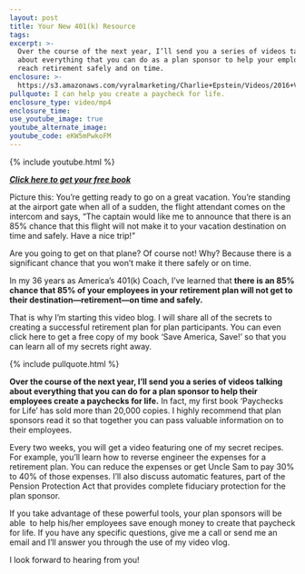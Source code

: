 ```yaml
---
layout: post
title: Your New 401(k) Resource
tags:
excerpt: >-
  Over the course of the next year, I’ll send you a series of videos talking
  about everything that you can do as a plan sponsor to help your employees
  reach retirement safely and on time.
enclosure: >-
  https://s3.amazonaws.com/vyralmarketing/Charlie+Epstein/Videos/2016+Videos/Let+Me+Tell+You+A+Story.mp4
pullquote: I can help you create a paycheck for life.
enclosure_type: video/mp4
enclosure_time:
use_youtube_image: true
youtube_alternate_image:
youtube_code: eKW5mPwkoFM
---
```


{% include youtube.html %}

***[Click here to get your free book](https://www.saveamericasave.org/)***

Picture this: You’re getting ready to go on a great vacation. You’re standing at the airport gate when all of a sudden, the flight attendant comes on the intercom and says, “The captain would like me to announce that there is an 85% chance that this flight will not make it to your vacation destination on time and safely. Have a nice trip!”

Are you going to get on that plane? Of course not! Why? Because there is a significant chance that you won’t make it there safely or on time.

In my 36 years as America’s 401(k) Coach, I’ve learned that **there is an 85% chance that 85% of your employees in your retirement plan will not get to their destination—retirement—on time and safely.**

That is why I’m starting this video blog. I will share all of the secrets to creating a successful retirement plan for plan participants. You can even click here to get a free copy of my book ‘Save America, Save!’ so that you can learn all of my secrets right away.

{% include pullquote.html %}

**Over the course of the next year, I’ll send you a series of videos talking about everything that you can do for a plan sponsor to help their employees create a paychecks for life.**&nbsp;In fact, my first book ‘Paychecks for Life’ has sold more than 20,000 copies. I highly recommend that plan sponsors read it so that together you can pass valuable information on to their employees.

Every two weeks, you will get a video featuring one of my secret recipes. For example, you’ll learn how to reverse engineer the expenses for a retirement plan. You can reduce the expenses or get Uncle Sam to pay 30% to 40% of those expenses. I’ll also discuss automatic features, part of the Pension Protection Act that provides complete fiduciary protection for the plan sponsor.

If you take advantage of these powerful tools, your plan sponsors will be able &nbsp;to help his/her employees save enough money to create that paycheck for life. If you have any specific questions, give me a call or send me an email and I’ll answer you through the use of my video vlog.

I look forward to hearing from you!